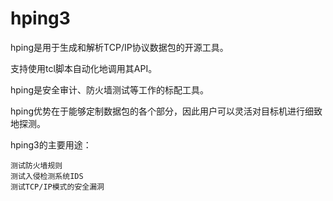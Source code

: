 # hping3
hping是用于生成和解析TCP/IP协议数据包的开源工具。

支持使用tcl脚本自动化地调用其API。

hping是安全审计、防火墙测试等工作的标配工具。

hping优势在于能够定制数据包的各个部分，因此用户可以灵活对目标机进行细致地探测。

hping3的主要用途：

```
测试防火墙规则
测试入侵检测系统IDS
测试TCP/IP模式的安全漏洞
```